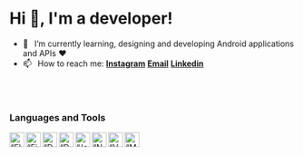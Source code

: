 <h1 align="left"> Hi 👋, I'm a developer!</h3>

- 🌱 &ensp;I’m currently learning, designing and developing Android applications and APIs ❤️
- 📫 &ensp;How to reach me: [**Instagram**][instagram] [**Email**][email] [**Linkedin**][linkedin]
<br />
<br />


### Languages and Tools
<img align="left" alt=“Flutter” width="26px" src="https://www.vectorlogo.zone/logos/flutterio/flutterio-icon.svg" />
<img align="left" alt=“Firebase” width="26px" src="https://www.vectorlogo.zone/logos/firebase/firebase-icon.svg" />
<img align="left" alt=“Dart” width="26px" src="https://www.vectorlogo.zone/logos/dartlang/dartlang-icon.svg" />
<img align="left" alt=“Dart” width="26px" src="https://www.vectorlogo.zone/logos/python/python-icon.svg" />
<img align="left" alt=“JavaScript” width="26px" src="https://www.vectorlogo.zone/logos/javascript/javascript-icon.svg" />
<img align="left" alt=“Node JS” width="26px" src="https://www.vectorlogo.zone/logos/nodejs/nodejs-icon.svg" />
<img align="left" alt=“VSCode” width="26px" src="https://www.vectorlogo.zone/logos/visualstudio_code/visualstudio_code-icon.svg" />
<img align="left" alt=“MongoDB” width="26px" src="https://www.vectorlogo.zone/logos/mongodb/mongodb-icon.svg" />
<br />
<br />




[linkedin]: https://www.linkedin.com/in/anugrah-k-22b763202/
[github]: https://github.com/anugrahkora
[instagram]: https://www.instagram.com/front.enddev
[email]: mailto:anugrahkorembeth.ak@gmail.com
